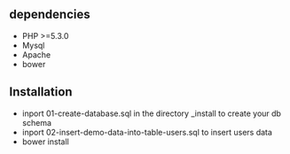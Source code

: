 ## dependencies

* PHP >=5.3.0
* Mysql
* Apache
* bower


## Installation

* inport 01-create-database.sql in the directory _install to create your db schema
* inport 02-insert-demo-data-into-table-users.sql to insert users data
* bower install 



